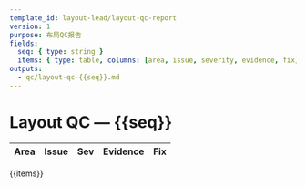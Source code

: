 ```yaml
---
template_id: layout-lead/layout-qc-report
version: 1
purpose: 布局QC报告
fields:
  seq: { type: string }
  items: { type: table, columns: [area, issue, severity, evidence, fix] }
outputs:
  - qc/layout-qc-{{seq}}.md
---
```


# Layout QC — {{seq}}

| Area | Issue | Sev | Evidence | Fix |
| ---- | ----- | --- | -------- | --- |

{{items}}
